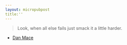 ```yaml
--- 
layout: micropubpost
title:''
--- 
```


> Look, when all else fails just smack it a little harder.
- [Dan Mace](https://twitter.com/Dannmace/status/989156188616036352?s=20)
